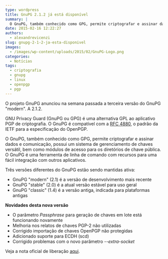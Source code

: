 ```yaml
---
type: wordpress
title: GnuPG 2.1.2 já está disponível
summary: |
  O GnuPG, também conhecido como GPG, permite criptografar e assinar dados e comunicação, possui um sistema de gerenciamento de chaves versátil, bem como módulos de acesso para os diretórios de chave pública. O GnuPG é uma ferramenta de linha de comando com recursos para uma fácil integração com outros aplicativos.
date: 2015-02-16 12:22:27
authors:
  - alexandrevicenzi
slug: gnupg-2-1-2-ja-esta-disponivel
images:
  - /images/wp-content/uploads/2015/02/GnuPG-Logo.png
categories:
  - Notícias
tags:
  - criptografia
  - gnupg
  - linux
  - openpgp
  - pgp
---
```


O projeto GnuPG anunciou na semana passada a terceira versão do GnuPG "modern". A 2.1.2.

GNU Privacy Guard (GnuPG ou GPG) é uma alternativa GPL ao aplicativo PGP de criptografia. O GnuPG é compatível com a <a href="http://tools.ietf.org/html/rfc4880" target="_blank">RFC 4880</a>, o padrão da IETF para a especificação do OpenPGP.

O GnuPG, também conhecido como GPG, permite criptografar e assinar dados e comunicação, possui um sistema de gerenciamento de chaves versátil, bem como módulos de acesso para os diretórios de chave pública. O GnuPG é uma ferramenta de linha de comando com recursos para uma fácil integração com outros aplicativos.

Três versões diferentes do GnuPG estão sendo mantidas ativa:

<ul>
    <li>GnuPG "modern" (2.1) é a versão de desenvolvimento mais recente</li>
    <li>GnuPG "stable" (2.0) é a atual versão estável para uso geral</li>
    <li>GnuPG "classic" (1.4) é a versão antiga, indicada para plataformas antigas</li>
</ul>

<strong>Novidades desta nova versão</strong>

<ul>
    <li>O parâmetro <em>Passphrase</em> para geração de chaves em lote está funcionando novamente</li>
    <li>Melhoria nos relatos de chaves PGP-2 não utilizadas</li>
    <li>Corrigido importação de chaves OpenPGP não protegidas</li>
    <li>Adicionado suporte para ECDH (scd)</li>
    <li>Corrigido problemas com o novo parâmetro <em>--extra-socket</em></li>
</ul>

Veja a nota oficial de liberação <a href="https://lists.gnupg.org/pipermail/gnupg-announce/2015q1/000361.html" target="_blank">aqui</a>.
